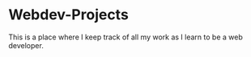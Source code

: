 # Webdev-Projects
 This is a place where I keep track of all my work as I learn to be a web developer.
